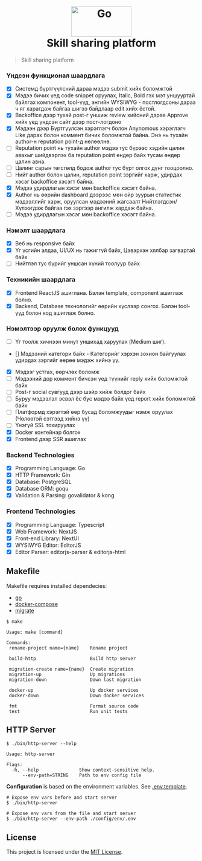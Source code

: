 <h1 align="center">
    <img height="80" width="160" src="./assets/gopher-icon.gif" alt="Go"><br>Skill sharing platform

</h1>

> Skill sharing platform

### Үндсэн функционал шаардлага

- [x] Системд бүртгүүлсний дараа мэдээ submit хийх боломжтой
- [x] Мэдээ бичих үед code snippet оруулах, Italic, Bold гэх мэт уншууртай
      байлгах компонент, tool-үүд, энгийн WYSIWYG - постлогдсоны дараа ч
      яг харагдаж байгаа шигээ байдлаар edit хийх ёстой.
- [x] Backoffice дээр тухай post-г уншиж review хийсний дараа Approve хийх
      үед үндсэн сайт дээр пост-логдоно
- [x] Мэдээн дээр Бүртгүүлсэн хэрэглэгч болон Anynomous хэрэглэгч Like
      дарах болон коммент бичих боломжтой байна. Энэ нь тухайн author-н
      reputation point-д нөлөөлнө.
- [ ] Reputation point нь тухайн author мэдээ тус бүрээс хэдийн цалин
      авахыг шийдвэрлэх ба reputation point өндөр байх тусам өндөр цалин
      авна.
- [ ] Цалинг сарын төгсгөлд бодож author тус бүрт олгох дүнг тооцоолно.
- [ ] Нийт author болон цалин, reputation point зэргийг харж, удирдах хэсэг
      backoffice хэсэгт байна.
- [x] Мэдээ удирдлагын хэсэг мөн backoffice хэсэгт байна.
- [x] Author нь өөрийн dashboard дээрээс мөн ойр зуурын статистик
      мэдээллийг харж, оруулсан мэдээний жагсаалт Нийтлэгдсэн/
      Хүлээгдэж байгаа гэх зэргээр ангилж хардаж байна.
- [ ] Мэдээ удирдлагын хэсэг мөн backoffice хэсэгт байна.

### Нэмэлт шаардлага

- [x] Веб нь responsive байх
- [x] Үг үсгийн алдаа, UI/UX нь гажиггүй байх, Цэвэрхэн хялбар загвартай
      байх
- [ ] Нийтлэл тус бүрийг уншсан хүний тоолуур байх

### Техникийн шаардлага

- [x] Frontend ReactJS ашиглана. Бэлэн template, component ашиглаж
      болно.
- [x] Backend, Database технологийг өөрийн хүслээр сонгох. Бэлэн tool-үүд
      болон код ашиглаж болно.

### Нэмэлтээр оруулж болох функцууд

- [ ] Үг тоолж хичнээн минут уншихад харуулах (Medium шиг).
- [] Мэдээний категори байх - Категорийг хэрхэн зохион байгуулах
  удирдах зэргийг өөрөө мэдэж хийнэ үү.
- [x] Мэдээг устгах, өөрчлөх боломж
- [ ] Мэдээний дор коммент бичсэн үед түүнийг reply хийх боломжтой байх
- [ ] Post-г social сувгууд дээр шэйр хийж болдог байх
- [ ] Буруу мэдээлэл эсвэл ёс бус мэдээ байх үед report хийх боломжтой
      байх
- [ ] Платформд хэрэгтэй өөр бусад боломжуудыг нэмж оруулах
      (Чөлөөтэй сэтгээд хийнэ үү)
- [ ] Үнэгүй SSL тохируулах
- [x] Docker контейнэр болгох
- [x] Frontend дээр SSR ашиглах

### Backend Technologies

- [x] Programming Language: Go
- [x] HTTP Framework: Gin
- [x] Database: PostgreSQL
- [x] Database ORM: goqu
- [x] Validation & Parsing: govalidator & kong

### Frontend Technologies

- [x] Programming Language: Typescript
- [x] Web Framework: NextJS
- [x] Front-end Library: NextUI
- [x] WYSIWYG Editor: EditorJS
- [x] Editor Parser: editorjs-parser & editorjs-html

## Makefile

Makefile requires installed dependecies:

- [go](https://go.dev/doc/install)
- [docker-compose](https://docs.docker.com/compose/reference)
- [migrate](https://github.com/golang-migrate/migrate)

```shell
$ make

Usage: make [command]

Commands:
 rename-project name={name}    Rename project

 build-http                    Build http server

 migration-create name={name}  Create migration
 migration-up                  Up migrations
 migration-down                Down last migration

 docker-up                     Up docker services
 docker-down                   Down docker services

 fmt                           Format source code
 test                          Run unit tests

```

## HTTP Server

```shell
$ ./bin/http-server --help

Usage: http-server

Flags:
  -h, --help               Show context-sensitive help.
      --env-path=STRING    Path to env config file
```

**Configuration** is based on the environment variables. See [.env.template](./config/env/.env.template).

```shell
# Expose env vars before and start server
$ ./bin/http-server

# Expose env vars from the file and start server
$ ./bin/http-server --env-path ./config/env/.env
```

## License

This project is licensed under the [MIT License](https://github.com/pvarentsov/fibo/blob/main/LICENSE).
